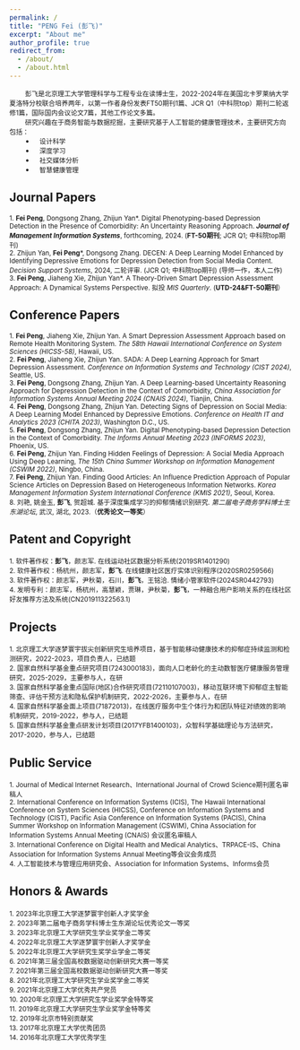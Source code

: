 ```yaml
---
permalink: /
title: "PENG Fei (彭飞)"
excerpt: "About me"
author_profile: true
redirect_from: 
  - /about/
  - /about.html
---
```

&emsp;&emsp;<small>彭飞是北京理工大学管理科学与工程专业在读博士生，2022-2024年在美国北卡罗莱纳大学夏洛特分校联合培养两年，以第一作者身份发表FT50期刊1篇、JCR Q1（中科院top）期刊二轮返修1篇，国际国内会议论文7篇，其他工作论文多篇。</small><br>
&emsp;&emsp;<small>研究兴趣在于商务智能与数据挖掘，主要研究基于人工智能的健康管理技术，主要研究方向包括：</small><br>
&emsp;&emsp;• &emsp;<small>设计科学</small><br>
&emsp;&emsp;• &emsp;<small>深度学习</small><br>
&emsp;&emsp;• &emsp;<small>社交媒体分析</small><br>
&emsp;&emsp;• &emsp;<small>智慧健康管理</small><br>

Journal Papers
------
<small>1. **Fei Peng**, Dongsong Zhang, Zhijun Yan*. Digital Phenotyping-based Depression Detection in the Presence of Comorbidity: An Uncertainty Reasoning Approach. _**Journal of Management Information Systems**_, forthcoming, 2024. (**FT-50期刊**; JCR Q1; 中科院top期刊)</small><br>
<small>2. Zhijun Yan, **Fei Peng***, Dongsong Zhang. DECEN: A Deep Learning Model Enhanced by Identifying Depressive Emotions for Depression Detection from Social Media Content. _Decision Support Systems_, 2024, 二轮评审. (JCR Q1; 中科院top期刊) (导师一作，本人二作)</small><br>
<small>3. **Fei Peng**, Jiaheng Xie, Zhijun Yan*. A Theory-Driven Smart Depression Assessment Approach: A Dynamical Systems Perspective. 拟投 _MIS Quarterly_. (**UTD-24&FT-50期刊**）</small><br>

Conference Papers
------
<small>1. **Fei Peng**, Jiaheng Xie, Zhijun Yan. A Smart Depression Assessment Approach based on Remote Health Monitoring System. *The 58th Hawaii International Conference on System Sciences (HICSS-58)*, Hawaii, US.</small><br>
<small>2. **Fei Peng**, Jiaheng Xie, Zhijun Yan. SADA: A Deep Learning Approach for Smart Depression Assessment. *Conference on Information Systems and Technology (CIST 2024)*, Seattle, US.</small><br>
<small>3. **Fei Peng**, Dongsong Zhang, Zhijun Yan. A Deep Learning-based Uncertainty Reasoning Approach for Depression Detection in the Context of Comorbidity, *China Association for Information Systems Annual Meeting 2024 (CNAIS 2024)*, Tianjin, China.</small><br>
<small>4. **Fei Peng**, Dongsong Zhang, Zhijun Yan. Detecting Signs of Depression on Social Media: A Deep Learning Model Enhanced by Depressive Emotions. *Conference on Health IT and Analytics 2023 (CHITA 2023)*, Washington D.C., US.</small><br>
<small>5. **Fei Peng**, Dongsong Zhang, Zhijun Yan. Digital Phenotyping-based Depression Detection in the Context of Comorbidity. *The Informs Annual Meeting 2023 (INFORMS 2023)*, Phoenix, US.</small><br>
<small>6. **Fei Peng**, Zhijun Yan. Finding Hidden Feelings of Depression: A Social Media Approach Using Deep Learning, *The 15th China Summer Workshop on Information Management (CSWIM 2022)*, Ningbo, China.</small><br>
<small>7. **Fei Peng**, Zhijun Yan. Finding Good Articles: An Influence Prediction Approach of Popular Science Articles on Depression Based on Heterogeneous Information Networks. *Korea Management Information System International Conference (KMIS 2021)*, Seoul, Korea.</small><br>
<small>8. 刘艳, 姚金玉, **彭飞**, 贺超城. 基于深度集成学习的抑郁情绪识别研究. *第二届电子商务学科博士生东湖论坛*, 武汉, 湖北, 2023.（**优秀论文一等奖**）</small><br>

Patent and Copyright
------
<small>1. 软件著作权：**彭飞**，颜志军. 在线运动社区数据分析系统(2019SR1401290)</small><br>
<small>2. 软件著作权：杨杭州，颜志军，**彭飞**. 在线健康社区医疗实体识别程序(2020SR0259566)</small><br>
<small>3. 软件著作权：颜志军，尹秋菊，石川，**彭飞**，王铭洽. 情绪小管家软件(2024SR0442793)</small><br>
<small>4. 发明专利：颜志军，杨杭州，高慧颖，贾琳，尹秋菊，**彭飞**，一种融合用户影响关系的在线社区好友推荐方法及系统(CN201911322563.1)</small>

Projects
------
<small>1. 北京理工大学逐梦寰宇拔尖创新研究生培养项目，基于智能移动健康技术的抑郁症持续监测和检测研究，2022-2023，项目负责人，已结题</small><br>
<small>2. 国家自然科学基金重点研究项目(7243000183)，面向人口老龄化的主动数智医疗健康服务管理研究，2025-2029，主要参与人，在研</small><br>
<small>3. 国家自然科学基金重点国际(地区)合作研究项目(72110107003)，移动互联环境下抑郁症主智能筛查、评估干预方法和隐私保护机制研究，2022-2026，主要参与人，在研</small><br>
<small>4. 国家自然科学基金面上项目(71872013)，在线医疗服务中生个体行为和团队特征对绩效的影响机制研究，2019-2022，参与人，已结题</small><br>
<small>5. 国家自然科学基金重点研发计划项目(2017YFB1400103)，众智科学基础理论与方法研究，2017-2020，参与人，已结题</small>

Public Service
------
<small>1. Journal of Medical Internet Research、International Journal of Crowd Science期刊匿名审稿人</small><br>
<small>2. International Conference on Information Systems (ICIS), The Hawaii International Conference on System Sciences (HICSS), Conference on Information Systems and Technology (CIST), Pacific Asia Conference on Information Systems (PACIS), China Summer Workshop on Information Management (CSWIM), China Association for Information Systems Annual Meeting (CNAIS) 会议匿名审稿人</small><br>
<small>3. International Conference on Digital Health and Medical Analytics、TRPACE-IS、China Association for Information Systems Annual Meeting等会议会务成员</small><br>
<small>4. 人工智能技术与管理应用研究会、Association for Information Systems、Informs会员</small>

Honors & Awards
------
<small>1. 2023年北京理工大学逐梦寰宇创新人才奖学金</small><br>
<small>2. 2023年第二届电子商务学科博士生东湖论坛优秀论文一等奖</small><br>
<small>3. 2023年北京理工大学研究生学业奖学金二等奖</small><br>
<small>4. 2022年北京理工大学逐梦寰宇创新人才奖学金</small><br>
<small>5. 2022年北京理工大学研究生奖学业学金二等奖</small><br>
<small>6. 2021年第三届全国高校数据驱动创新研究大赛一等奖</small><br>
<small>7. 2021年第三届全国高校数据驱动创新研究大赛一等奖</small><br>
<small>8. 2021年北京理工大学研究生学业奖学金二等奖</small><br>
<small>9. 2021年北京理工大学优秀共产党员</small><br>
<small>10. 2020年北京理工大学研究生学业奖学金特等奖</small><br>
<small>11. 2019年北京理工大学研究生学业奖学金特等奖</small><br>
<small>12. 2019年北京市特别贡献奖</small><br>
<small>13. 2017年北京理工大学优秀团员</small><br>
<small>14. 2016年北京理工大学优秀学生</small>


